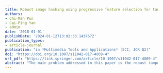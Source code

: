 ```yaml
---
title: Robust image hashing using progressive feature selection for tampering detection
authors:
- Chi-Man Pun
- Cai-Ping Yan
- admin
date: '2018-01-01'
publishDate: '2024-01-12T13:02:33.143767Z'
publication_types:
- article-journal
publication: "in *Multimedia Tools and Applications* [SCI, JCR Q2]"
doi: "https://doi.org/10.1007/s11042-017-4809-4"
url_pdf: "https://link.springer.com/article/10.1007/s11042-017-4809-4"
abstract: "The main problem addressed in this paper is the robust tamper detection of the image received in a transmission under various content-preserving attacks. To this aim the progressive feature point selection method is proposed to extract the feature points of high robustness; with which, the local feature and color feature are then generated for each feature point. Afterwards, the robust image hashing construction method is proposed by using the location-context information of the features. The constructed hash is attached to the image before transmission and it can be used for analyzing at destination to filter out the geometric transformations occurred in the received image. After image restoration, the similarity of the global hashes between the source image and restored image is calculated to determine whether the received image has the same contents as the trusted one or has been maliciously tampered. When the received image being judged as a tampered image, the hashes calculated with the proposed Horizontal Location-Context Hashing (HLCH) and Vertical Location-Context Hashing (VLCH) methods will be used to locate the tampered regions. Experimental results on different images with tampering of arbitrary size and location demonstrate that our image authentication and tampering localization scheme are superior to the state-of-the-art methods under various attacks."
---
```

